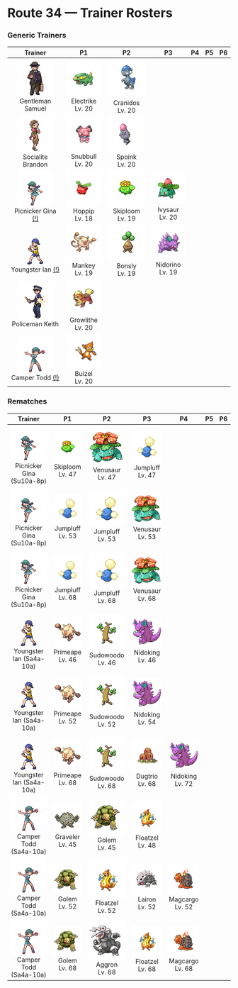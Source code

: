 # Route 34 — Trainer Rosters

### Generic Trainers

| Trainer | P1 | P2 | P3 | P4 | P5 | P6 |
|:-------:|:--:|:--:|:--:|:--:|:--:|:--:|
| ![Gentleman Samuel](../../assets/trainers/gentleman.png "Gentleman Samuel")<br>Gentleman Samuel | ![Electrike](../../assets/sprites/electrike/front.gif "Electrike")<br>Electrike<br>Lv. 20 | ![Cranidos](../../assets/sprites/cranidos/front.gif "Cranidos")<br>Cranidos<br>Lv. 20 |
| ![Socialite Brandon](../../assets/trainers/socialite.png "Socialite Brandon")<br>Socialite Brandon | ![Snubbull](../../assets/sprites/snubbull/front.gif "Snubbull")<br>Snubbull<br>Lv. 20 | ![Spoink](../../assets/sprites/spoink/front.gif "Spoink")<br>Spoink<br>Lv. 20 |
| ![Picnicker Gina (!)](../../assets/trainers/picnicker.png "Picnicker Gina (!)")<br>Picnicker Gina [(!)](#rematches) | ![Hoppip](../../assets/sprites/hoppip/front.gif "Hoppip")<br>Hoppip<br>Lv. 18 | ![Skiploom](../../assets/sprites/skiploom/front.gif "Skiploom")<br>Skiploom<br>Lv. 19 | ![Ivysaur](../../assets/sprites/ivysaur/front.gif "Ivysaur")<br>Ivysaur<br>Lv. 20 |
| ![Youngster Ian (!)](../../assets/trainers/youngster.png "Youngster Ian (!)")<br>Youngster Ian [(!)](#rematches) | ![Mankey](../../assets/sprites/mankey/front.gif "Mankey")<br>Mankey<br>Lv. 19 | ![Bonsly](../../assets/sprites/bonsly/front.gif "Bonsly")<br>Bonsly<br>Lv. 19 | ![Nidorino](../../assets/sprites/nidorino/front.gif "Nidorino")<br>Nidorino<br>Lv. 19 |
| ![Policeman Keith](../../assets/trainers/policeman.png "Policeman Keith")<br>Policeman Keith | ![Growlithe](../../assets/sprites/growlithe/front.gif "Growlithe")<br>Growlithe<br>Lv. 20 |
| ![Camper Todd (!)](../../assets/trainers/camper.png "Camper Todd (!)")<br>Camper Todd [(!)](#rematches) | ![Buizel](../../assets/sprites/buizel/front.gif "Buizel")<br>Buizel<br>Lv. 20 |


### Rematches

| Trainer | P1 | P2 | P3 | P4 | P5 | P6 |
|:-------:|:--:|:--:|:--:|:--:|:--:|:--:|
| ![Picnicker Gina (Su10a-8p)](../../assets/trainers/picnicker.png "Picnicker Gina (Su10a-8p)")<br>Picnicker Gina (Su10a-8p) | ![Skiploom](../../assets/sprites/skiploom/front.gif "Skiploom")<br>Skiploom<br>Lv. 47 | ![Venusaur](../../assets/sprites/venusaur/front.gif "Venusaur")<br>Venusaur<br>Lv. 47 | ![Jumpluff](../../assets/sprites/jumpluff/front.gif "Jumpluff")<br>Jumpluff<br>Lv. 47 |
| ![Picnicker Gina (Su10a-8p)](../../assets/trainers/picnicker.png "Picnicker Gina (Su10a-8p)")<br>Picnicker Gina (Su10a-8p) | ![Jumpluff](../../assets/sprites/jumpluff/front.gif "Jumpluff")<br>Jumpluff<br>Lv. 53 | ![Jumpluff](../../assets/sprites/jumpluff/front.gif "Jumpluff")<br>Jumpluff<br>Lv. 53 | ![Venusaur](../../assets/sprites/venusaur/front.gif "Venusaur")<br>Venusaur<br>Lv. 53 |
| ![Picnicker Gina (Su10a-8p)](../../assets/trainers/picnicker.png "Picnicker Gina (Su10a-8p)")<br>Picnicker Gina (Su10a-8p) | ![Jumpluff](../../assets/sprites/jumpluff/front.gif "Jumpluff")<br>Jumpluff<br>Lv. 68 | ![Jumpluff](../../assets/sprites/jumpluff/front.gif "Jumpluff")<br>Jumpluff<br>Lv. 68 | ![Venusaur](../../assets/sprites/venusaur/front.gif "Venusaur")<br>Venusaur<br>Lv. 68 |
| ![Youngster Ian (Sa4a-10a)](../../assets/trainers/youngster.png "Youngster Ian (Sa4a-10a)")<br>Youngster Ian (Sa4a-10a) | ![Primeape](../../assets/sprites/primeape/front.gif "Primeape")<br>Primeape<br>Lv. 46 | ![Sudowoodo](../../assets/sprites/sudowoodo/front.gif "Sudowoodo")<br>Sudowoodo<br>Lv. 46 | ![Nidoking](../../assets/sprites/nidoking/front.gif "Nidoking")<br>Nidoking<br>Lv. 46 |
| ![Youngster Ian (Sa4a-10a)](../../assets/trainers/youngster.png "Youngster Ian (Sa4a-10a)")<br>Youngster Ian (Sa4a-10a) | ![Primeape](../../assets/sprites/primeape/front.gif "Primeape")<br>Primeape<br>Lv. 52 | ![Sudowoodo](../../assets/sprites/sudowoodo/front.gif "Sudowoodo")<br>Sudowoodo<br>Lv. 52 | ![Nidoking](../../assets/sprites/nidoking/front.gif "Nidoking")<br>Nidoking<br>Lv. 54 |
| ![Youngster Ian (Sa4a-10a)](../../assets/trainers/youngster.png "Youngster Ian (Sa4a-10a)")<br>Youngster Ian (Sa4a-10a) | ![Primeape](../../assets/sprites/primeape/front.gif "Primeape")<br>Primeape<br>Lv. 68 | ![Sudowoodo](../../assets/sprites/sudowoodo/front.gif "Sudowoodo")<br>Sudowoodo<br>Lv. 68 | ![Dugtrio](../../assets/sprites/dugtrio/front.gif "Dugtrio")<br>Dugtrio<br>Lv. 68 | ![Nidoking](../../assets/sprites/nidoking/front.gif "Nidoking")<br>Nidoking<br>Lv. 72 |
| ![Camper Todd (Sa4a-10a)](../../assets/trainers/camper.png "Camper Todd (Sa4a-10a)")<br>Camper Todd (Sa4a-10a) | ![Graveler](../../assets/sprites/graveler/front.gif "Graveler")<br>Graveler<br>Lv. 45 | ![Golem](../../assets/sprites/golem/front.gif "Golem")<br>Golem<br>Lv. 45 | ![Floatzel](../../assets/sprites/floatzel/front.gif "Floatzel")<br>Floatzel<br>Lv. 48 |
| ![Camper Todd (Sa4a-10a)](../../assets/trainers/camper.png "Camper Todd (Sa4a-10a)")<br>Camper Todd (Sa4a-10a) | ![Golem](../../assets/sprites/golem/front.gif "Golem")<br>Golem<br>Lv. 52 | ![Floatzel](../../assets/sprites/floatzel/front.gif "Floatzel")<br>Floatzel<br>Lv. 52 | ![Lairon](../../assets/sprites/lairon/front.gif "Lairon")<br>Lairon<br>Lv. 52 | ![Magcargo](../../assets/sprites/magcargo/front.gif "Magcargo")<br>Magcargo<br>Lv. 52 |
| ![Camper Todd (Sa4a-10a)](../../assets/trainers/camper.png "Camper Todd (Sa4a-10a)")<br>Camper Todd (Sa4a-10a) | ![Golem](../../assets/sprites/golem/front.gif "Golem")<br>Golem<br>Lv. 68 | ![Aggron](../../assets/sprites/aggron/front.gif "Aggron")<br>Aggron<br>Lv. 68 | ![Floatzel](../../assets/sprites/floatzel/front.gif "Floatzel")<br>Floatzel<br>Lv. 68 | ![Magcargo](../../assets/sprites/magcargo/front.gif "Magcargo")<br>Magcargo<br>Lv. 68 |

